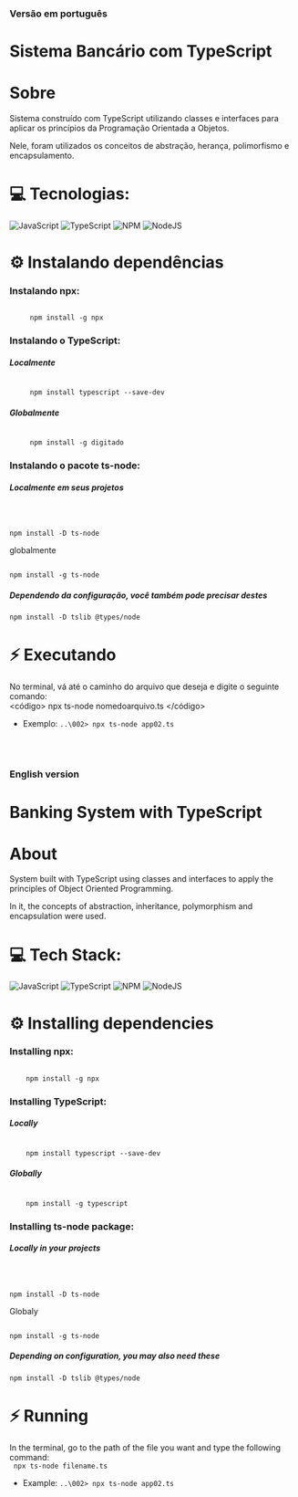 <h3> Versão em português</h3>

# Sistema Bancário com TypeScript

# Sobre
Sistema construído com TypeScript utilizando classes e interfaces para aplicar os princípios da Programação Orientada a Objetos.

Nele, foram utilizados os conceitos de abstração, herança, polimorfismo e encapsulamento.

# 💻 Tecnologias:
![JavaScript](https://img.shields.io/badge/javascript-%23323330.svg?style=for-the-badge&logo=javascript&logoColor=%23F7DF1E) ![TypeScript](https://img.shields.io/badge/typescript-%23007ACC.svg?style=for-the-badge&logo=typescript&logoColor=white) ![NPM](https://img.shields.io/badge/NPM-%23000000.svg?style=for-the-badge&logo=npm&logoColor=white) ![NodeJS](https://img.shields.io/badge/node.js-6DA55F?style=for-the-badge&logo=node.js&logoColor=white)


# ⚙️ Instalando dependências

### Instalando npx:

<code>
     npm install -g npx
</code>

### Instalando o TypeScript:

##### Localmente

<code>
     npm install typescript --save-dev
</code>


##### Globalmente

<code>
     npm install -g digitado
</code>

### Instalando o pacote ts-node:

##### Localmente em seus projetos
<code>

npm install -D ts-node
</code>

globalmente

<code>
npm install -g ts-node
</code>

##### Dependendo da configuração, você também pode precisar destes

<code>npm install -D tslib @types/node</code>

# ⚡ Executando

No terminal, vá até o caminho do arquivo que deseja e digite o seguinte comando:<br/>
<código>
npx ts-node nomedoarquivo.ts
</código>
- Exemplo:
<code>..\002> npx ts-node app02.ts</code>


<br/>

#


<h3> English version<h3>

# Banking System with TypeScript


# About
System built with TypeScript using classes and interfaces to apply the principles of Object Oriented Programming.

In it, the concepts of abstraction, inheritance, polymorphism and encapsulation were used.

# 💻 Tech Stack:
![JavaScript](https://img.shields.io/badge/javascript-%23323330.svg?style=for-the-badge&logo=javascript&logoColor=%23F7DF1E) ![TypeScript](https://img.shields.io/badge/typescript-%23007ACC.svg?style=for-the-badge&logo=typescript&logoColor=white) ![NPM](https://img.shields.io/badge/NPM-%23000000.svg?style=for-the-badge&logo=npm&logoColor=white) ![NodeJS](https://img.shields.io/badge/node.js-6DA55F?style=for-the-badge&logo=node.js&logoColor=white)


# ⚙️ Installing dependencies

### Installing npx:

<code>
    npm install -g npx
</code>

### Installing TypeScript:

##### Locally

<code>
    npm install typescript --save-dev
</code>


##### Globally

<code>
    npm install -g typescript
</code>

### Installing ts-node package:

##### Locally in your projects
<code>

npm install -D ts-node
</code>

Globaly

<code>
npm install -g ts-node
</code>

##### Depending on configuration, you may also need these

<code>npm install -D tslib @types/node</code>

# ⚡ Running

In the terminal, go to the path of the file you want and type the following command:<br/>
<code>
npx ts-node filename.ts
</code>
- Example:
<code>..\002> npx ts-node app02.ts</code>
